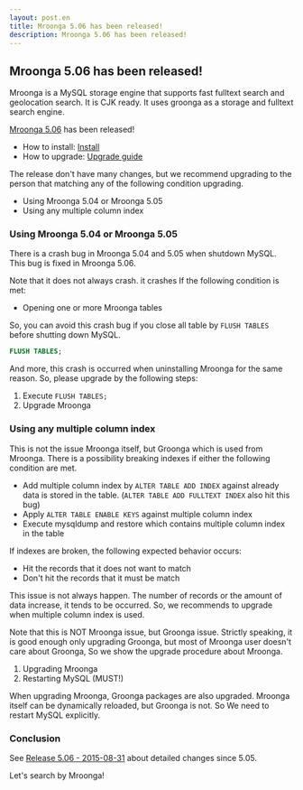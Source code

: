 ```yaml
---
layout: post.en
title: Mroonga 5.06 has been released!
description: Mroonga 5.06 has been released!
---
```


## Mroonga 5.06 has been released!

Mroonga is a MySQL storage engine that supports fast fulltext search and geolocation search. It is CJK ready. It uses groonga as a storage and fulltext search engine.

[Mroonga 5.06](/docs/news.html#release-5.06) has been released!

* How to install: [Install](/docs/install.html)
* How to upgrade: [Upgrade guide](/docs/upgrade.html)


The release don't have many changes, but we recommend upgrading to the person that matching any of the following condition upgrading.

* Using Mroonga 5.04 or Mroonga 5.05
* Using any multiple column index

### Using Mroonga 5.04 or Mroonga 5.05

There is a crash bug in Mroonga 5.04 and 5.05 when shutdown MySQL. This bug is fixed in Mroonga 5.06.

Note that it does not always crash. it crashes If the following condition is met:

* Opening one or more Mroonga tables

So, you can avoid this crash bug if you close all table by `FLUSH TABLES` before shutting down MySQL.

```sql
FLUSH TABLES;
```

And more, this crash is occurred when uninstalling Mroonga for the same reason. So, please upgrade by the following steps:

1. Execute `FLUSH TABLES;`
2. Upgrade Mroonga

### Using any multiple column index

This is not the issue Mroonga itself, but Groonga which is used from Mroonga. There is a possibility breaking indexes if either the following condition are met.

* Add multiple column index by `ALTER TABLE ADD INDEX`
  against already data is stored in the table.
  (`ALTER TABLE ADD FULLTEXT INDEX` also hit this bug)
* Apply `ALTER TABLE ENABLE KEYS` against multiple column index
* Execute mysqldump and restore which contains multiple column index in the table

If indexes are broken, the following expected behavior occurs:

* Hit the records that it does not want to match
* Don't hit the records that it must be match

This issue is not always happen. The number of records or the amount of data increase, it tends to be occurred. So, we recommends  to upgrade when multiple column index is used.

Note that this is NOT Mroonga issue, but Groonga issue. Strictly speaking, it is good enough only upgrading Groonga, but most of Mroonga user doesn't care about Groonga, So we show the upgrade procedure about Mroonga.

1. Upgrading Mroonga
2. Restarting MySQL (MUST!)

When upgrading Mroonga, Groonga packages are also upgraded. Mroonga itself can be dynamically reloaded, but Groonga is not. So We need to restart MySQL explicitly.

### Conclusion

See [Release 5.06 - 2015-08-31](/docs/news.html#release-5.06) about detailed changes since 5.05.

Let's search by Mroonga!
